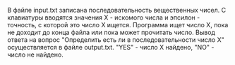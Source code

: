   В файле input.txt записана последовательность вещественных чисел.
  С клавиатуры вводятся значения X - искомого числа и эпсилон - точность, с которой это число Х ищется. Программа ищет число Х, пока не доходит до конца файла 
или пока может прочитать число. 
  Вывод ответа на вопрос "Определить есть ли в последовательности число X" осуществляется в файле output.txt. "YES" - число X найдено, "NO" - число не найдено. 
